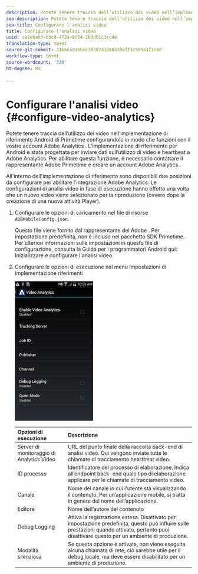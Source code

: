 ```yaml
---
description: Potete tenere traccia dell’utilizzo dei video nell’implementazione di riferimento Android di Primetime configurandolo in modo che funzioni con il vostro account Adobe Analytics .
seo-description: Potete tenere traccia dell’utilizzo dei video nell’implementazione di riferimento Android di Primetime configurandolo in modo che funzioni con il vostro account Adobe Analytics .
seo-title: Configurare l'analisi video
title: Configurare l'analisi video
uuid: ce2ebab3-b3c8-472a-9c54-16ddb1c3cc4e
translation-type: tm+mt
source-git-commit: 31b6cad26bcc393d731080a70eff1c59551f1c8e
workflow-type: tm+mt
source-wordcount: '330'
ht-degree: 0%

---
```



# Configurare l&#39;analisi video {#configure-video-analytics}

Potete tenere traccia dell’utilizzo dei video nell’implementazione di riferimento Android di Primetime configurandolo in modo che funzioni con il vostro account Adobe Analytics . L’implementazione di riferimento per Android è stata progettata per inviare dati sull’utilizzo di video e heartbeat a  Adobe Analytics. Per abilitare questa funzione, è necessario contattare il rappresentante Adobe Primetime  e creare un account Adobe Analytics .

All&#39;interno dell&#39;implementazione di riferimento sono disponibili due posizioni da configurare per abilitare l&#39;integrazione  Adobe Analytics. Le configurazioni di analisi video in fase di esecuzione hanno effetto una volta che un nuovo video viene selezionato per la riproduzione (ovvero dopo la creazione di una nuova attività Player).

1. Configurare le opzioni di caricamento nel file di risorse `ADBMobileConfig.json`.

   Questo file viene fornito dal rappresentante del Adobe . Per impostazione predefinita, non è incluso nel pacchetto SDK Primetime. Per ulteriori informazioni sulle impostazioni in questo file di configurazione, consulta la Guida per i programmatori Android qui: Inizializzare e configurare l&#39;analisi video.
1. Configurare le opzioni di esecuzione nel menu Impostazioni di implementazione riferimenti

   ![](assets/img_psdk_ref_impl_va-settings-menu.png)

   | Opzioni di esecuzione | Descrizione |
   |---|---|
   | Server di monitoraggio di Analytics Video | URL del punto finale della raccolta back-end di analisi video. Qui vengono inviate tutte le chiamate di tracciamento heartbeat video. |
   | ID processo | Identificatore del processo di elaborazione. Indica all’endpoint back-end quale tipo di elaborazione applicare per le chiamate di tracciamento video. |
   | Canale | Nome del canale in cui l&#39;utente sta visualizzando il contenuto. Per un’applicazione mobile, si tratta in genere del nome dell’applicazione. |
   | Editore | Nome dell’autore del contenuto |
   | Debug Logging | Attiva la registrazione estesa. Disattivato per impostazione predefinita, questo può influire sulle prestazioni quando attivato, pertanto puoi disattivare questo per un ambiente di produzione. |
   | Modalità silenziosa | Se questa opzione è attivata, non viene eseguita alcuna chiamata di rete; ciò sarebbe utile per il debug locale, ma deve essere disabilitato per un ambiente di produzione. |